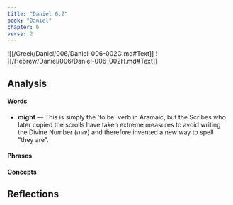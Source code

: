 ```yaml
---
title: "Daniel 6:2"
book: "Daniel"
chapter: 6
verse: 2
---
```

![[/Greek/Daniel/006/Daniel-006-002G.md#Text]]
![[/Hebrew/Daniel/006/Daniel-006-002H.md#Text]]

## Analysis

#### Words
- **might** — This is simply the 'to be' verb in Aramaic, but the Scribes who later copied the scrolls have taken extreme measures to avoid writing the Divine Number (יהוה) and therefore invented a new way to spell "they are".

#### Phrases

#### Concepts

## Reflections
